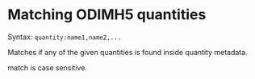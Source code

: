 # Matching ODIMH5 quantities

Syntax: `quantity:name1,name2,...`

Matches if any of the given quantities is found inside quantity metadata.

match is case sensitive.

